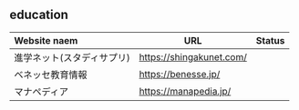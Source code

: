 ## education

| Website naem               | URL                      | Status |
| :------------------------- | ------------------------ | ------ |
| 進学ネット(スタディサプリ) | https://shingakunet.com/ |        |
| ベネッセ教育情報           | https://benesse.jp/      |        |
| マナペディア               | https://manapedia.jp/    |        |

